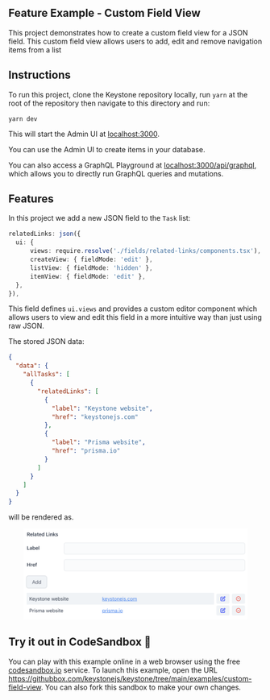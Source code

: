 ## Feature Example - Custom Field View

This project demonstrates how to create a custom field view for a JSON field. This custom field view allows users to add, edit and remove navigation items from a list

## Instructions

To run this project, clone the Keystone repository locally, run `yarn` at the root of the repository then navigate to this directory and run:

```shell
yarn dev
```

This will start the Admin UI at [localhost:3000](http://localhost:3000).

You can use the Admin UI to create items in your database.

You can also access a GraphQL Playground at [localhost:3000/api/graphql](http://localhost:3000/api/graphql), which allows you to directly run GraphQL queries and mutations.

## Features

In this project we add a new JSON field to the `Task` list:

```typescript
relatedLinks: json({
  ui: {
      views: require.resolve('./fields/related-links/components.tsx'),
      createView: { fieldMode: 'edit' },
      listView: { fieldMode: 'hidden' },
      itemView: { fieldMode: 'edit' },
  },
}),
```

This field defines `ui.views` and provides a custom editor component which allows users to view and edit this field in a more intuitive way than just using raw JSON.

The stored JSON data:

```json
{
  "data": {
    "allTasks": [
      {
        "relatedLinks": [
          {
            "label": "Keystone website",
            "href": "keystonejs.com"
          },
          {
            "label": "Prisma website",
            "href": "prisma.io"
          }
        ]
      }
    ]
  }
}
```

will be rendered as.

<div align="center">
  <img src="./custom-field-ui.png" width="445">
</div>

## Try it out in CodeSandbox 🧪

You can play with this example online in a web browser using the free [codesandbox.io](https://codesandbox.io/) service. To launch this example, open the URL https://githubbox.com/keystonejs/keystone/tree/main/examples/custom-field-view. You can also fork this sandbox to make your own changes.

